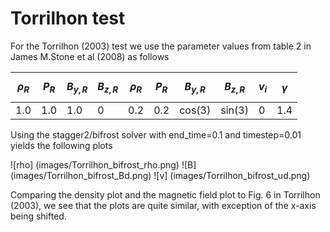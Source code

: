 # Torrilhon test

For the Torrilhon (2003) test we use the parameter values from table 2 in James M.Stone et al (2008) as follows

|$$\rho_R$$|$$P_R$$|$$B_{y,R}$$|$$B_{z,R}$$|$$\rho_R$$|$$P_R$$|$$B_{y,R}$$|$$B_{z,R}$$|$$v_i$$ |$$\gamma$$|
|----------|-------|-----------|-----------|----------|-------|-----------|-----------|--------|----------|
|1.0	   | 1.0   | 1.0       | 0         | 0.2      | 0.2   | cos(3)    | sin(3)    | 0      | 1.4      |

Using the stagger2/bifrost solver with end_time=0.1 and timestep=0.01 yields the following plots

![rho] (images/Torrilhon_bifrost_rho.png)
![B] (images/Torrilhon_bifrost_Bd.png)
![v] (images/Torrilhon_bifrost_ud.png)

Comparing the density plot and the magnetic field plot to Fig. 6 in Torrilhon (2003), we see that the plots are quite similar, with exception of the x-axis being shifted. 
